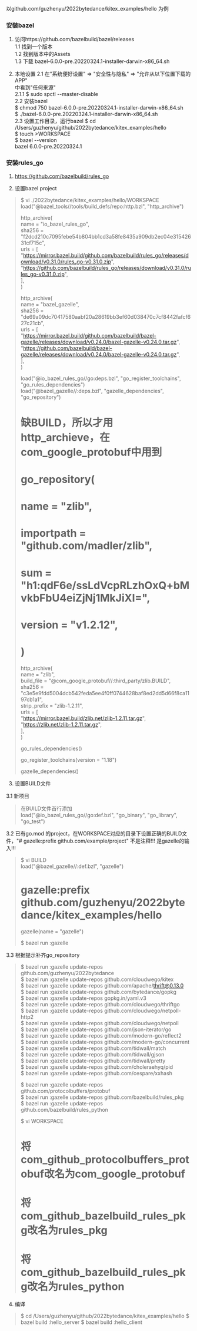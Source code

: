 以github.com/guzhenyu/2022bytedance/kitex_examples/hello 为例

### 安装bazel
1. 访问https://github.com/bazelbuild/bazel/releases  
   1.1 找到一个版本  
   1.2 找到版本中的Assets  
   1.3 下载 bazel-6.0.0-pre.20220324.1-installer-darwin-x86_64.sh  
  
2. 本地设置
   2.1 在"系统便好设置" => "安全性与隐私" => "允许从以下位置下载的APP"  
       中看到"任何来源"  
       2.1.1 $ sudo spctl --master-disable  
   2.2 安装bazel  
       $ chmod 750 bazel-6.0.0-pre.20220324.1-installer-darwin-x86_64.sh  
       $ ./bazel-6.0.0-pre.20220324.1-installer-darwin-x86_64.sh  
   2.3 设置工作目录，运行bazel 
       $ cd /Users/guzhenyu/github/2022bytedance/kitex_examples/hello  
       $ touch >WORKSPACE  
       $ bazel --version  
       bazel 6.0.0-pre.20220324.1  

### 安装rules_go
1. https://github.com/bazelbuild/rules_go

2. 设置bazel project
> $ vi ./2022bytedance/kitex_examples/hello/WORKSPACE  
> load("@bazel_tools//tools/build_defs/repo:http.bzl", "http_archive")  
>   
> http_archive(  
>     name = "io_bazel_rules_go",  
>     sha256 = "f2dcd210c7095febe54b804bb1cd3a58fe8435a909db2ec04e31542631cf715c",  
>     urls = [  
>         "https://mirror.bazel.build/github.com/bazelbuild/rules_go/releases/download/v0.31.0/rules_go-v0.31.0.zip",  
>         "https://github.com/bazelbuild/rules_go/releases/download/v0.31.0/rules_go-v0.31.0.zip",  
>     ],  
> )  
>   
> http_archive(  
>     name = "bazel_gazelle",  
>     sha256 = "de69a09dc70417580aabf20a28619bb3ef60d038470c7cf8442fafcf627c21cb",  
>     urls = [  
>         "https://mirror.bazel.build/github.com/bazelbuild/bazel-gazelle/releases/download/v0.24.0/bazel-gazelle-v0.24.0.tar.gz",  
>         "https://github.com/bazelbuild/bazel-gazelle/releases/download/v0.24.0/bazel-gazelle-v0.24.0.tar.gz",  
>     ],  
> )  
>   
> load("@io_bazel_rules_go//go:deps.bzl", "go_register_toolchains", "go_rules_dependencies")  
> load("@bazel_gazelle//:deps.bzl", "gazelle_dependencies", "go_repository")  
>   
> # 缺BUILD，所以才用http_archieve，在com_google_protobuf中用到  
> # go_repository(  
> #     name = "zlib",  
> #     importpath = "github.com/madler/zlib",  
> #     sum = "h1:qdF6e/ssLdVcpRLzhOxQ+bMvkbFbU4eiZjNj1MkJiXI=",  
> #     version = "v1.2.12",  
> # )  
>   
> http_archive(  
>     name = "zlib",  
>     build_file = "@com_google_protobuf//:third_party/zlib.BUILD",  
>     sha256 = "c3e5e9fdd5004dcb542feda5ee4f0ff0744628baf8ed2dd5d66f8ca1197cb1a1",  
>     strip_prefix = "zlib-1.2.11",  
>     urls = [  
>         "https://mirror.bazel.build/zlib.net/zlib-1.2.11.tar.gz",  
>         "https://zlib.net/zlib-1.2.11.tar.gz",  
>     ],  
> )  
>  
> go_rules_dependencies()  
>   
> go_register_toolchains(version = "1.18")  
>   
> gazelle_dependencies()  

3. 设置BUILD文件  

3.1 新项目
> 在BUILD文件首行添加  
> load("@io_bazel_rules_go//go:def.bzl", "go_binary", "go_library", "go_test")  

3.2 已有go.mod 的project，在WORKSPACE对应的目录下设置正确的BUILD文件，"# gazelle:prefix github.com/example/project" 不是注释!!! 是gazelle的输入!!!  
> $ vi BUILD  
> load("@bazel_gazelle//:def.bzl", "gazelle")    
> # gazelle:prefix github.com/guzhenyu/2022bytedance/kitex_examples/hello    
> gazelle(name = "gazelle")    
>  
> $ bazel run :gazelle  
  
3.3 根据提示补齐go_repository  
> $ bazel run :gazelle update-repos github.com/guzhenyu/2022bytedance  
> $ bazel run :gazelle update-repos github.com/cloudwego/kitex  
> $ bazel run :gazelle update-repos github.com/apache/thrift@0.13.0  
> $ bazel run :gazelle update-repos github.com/bytedance/gopkg  
> $ bazel run :gazelle update-repos gopkg.in/yaml.v3  
> $ bazel run :gazelle update-repos github.com/cloudwego/thriftgo  
> $ bazel run :gazelle update-repos github.com/cloudwego/netpoll-http2  
> $ bazel run :gazelle update-repos github.com/cloudwego/netpoll  
> $ bazel run :gazelle update-repos github.com/json-iterator/go  
> $ bazel run :gazelle update-repos github.com/modern-go/reflect2  
> $ bazel run :gazelle update-repos github.com/modern-go/concurrent  
> $ bazel run :gazelle update-repos github.com/tidwall/match  
> $ bazel run :gazelle update-repos github.com/tidwall/gjson  
> $ bazel run :gazelle update-repos github.com/tidwall/pretty  
> $ bazel run :gazelle update-repos github.com/choleraehyq/pid  
> $ bazel run :gazelle update-repos github.com/cespare/xxhash  
>  
> $ bazel run :gazelle update-repos github.com/protocolbuffers/protobuf  
> $ bazel run :gazelle update-repos github.com/bazelbuild/rules_pkg  
> $ bazel run :gazelle update-repos github.com/bazelbuild/rules_python  
>  
> $ vi WORKSPACE  
> # 将com_github_protocolbuffers_protobuf改名为com_google_protobuf  
> # 将com_github_bazelbuild_rules_pkg改名为rules_pkg  
> # 将com_github_bazelbuild_rules_pkg改名为rules_python  

4. 编译  
> $ cd /Users/guzhenyu/github/2022bytedance/kitex_examples/hello
> $ bazel build :hello_server
> $ bazel build :hello_client
